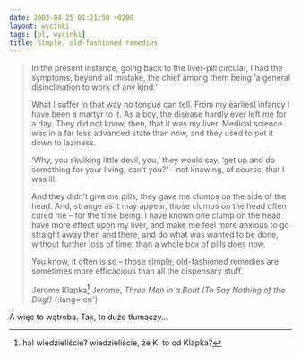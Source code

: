 ```yaml
---
date: 2003-04-25 01:21:50 +0200
layout: wycinki
tags: [pl, wycinki]
title: Simple, old-fashioned remedies
---
```


> In the present instance, going back to the liver-pill circular, I had the symptoms, beyond all mistake, the chief among them being ‘a general disinclination to work of any kind.’
>
> What I suffer in that way no tongue can tell. From my earliest infancy I have been a martyr to it. As a boy, the disease hardly ever left me for a day. They did not know, then, that it was my liver. Medical science was in a far less advanced state than now, and they used to put it down to laziness.
>
> ‘Why, you skulking little devil, you,’ they would say, ‘get up and do something for your living, can’t you?’ – not knowing, of course, that I was ill.
>
> And they didn’t give me pills; they gave me clumps on the side of the head. And, strange as it may appear, those clumps on the head often cured me – for the time being. I have known one clump on the head have more effect upon my liver, and make me feel more anxious to go straight away then and there, and do what was wanted to be done, without further loss of time, than a whole box of pills does now.
>
> You know, it often is so – those simple, old-fashioned remedies are sometimes more efficacious than all the dispensary stuff.
>
> Jerome Klapka[^1] Jerome, <cite>Three Men in a Boat (To Say Nothing of the Dog!)</cite>
{:lang='en'}

A więc to wątroba. Tak, to dużo tłumaczy…

[^1]: ha! wiedzieliście? wiedzieliście, że K. to od Klapka?
